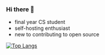 ### Hi there 👋

<!--
**dominicbraam/dominicbraam** is a ✨ _special_ ✨ repository because its `README.md` (this file) appears on your GitHub profile.

Here are some ideas to get you started:

- 🔭 I’m currently working on ...
- 🌱 I’m currently learning ...
- 👯 I’m looking to collaborate on ...
- 🤔 I’m looking for help with ...
- 💬 Ask me about ...
- 📫 How to reach me: ...
- 😄 Pronouns: ...
- ⚡ Fun fact: ...
-->

<!--
[![dominicbraam's GitHub stats](https://github-readme-stats.vercel.app/api?username=dominicbraam)](https://github.com/anuraghazra/github-readme-stats)
-->

- final year CS student
- self-hosting enthusiast
- new to contributing to open source

[![Top Langs](https://github-readme-stats.vercel.app/api/top-langs/?username=dominicbraam&layout=compact)](https://github.com/anuraghazra/github-readme-stats)
